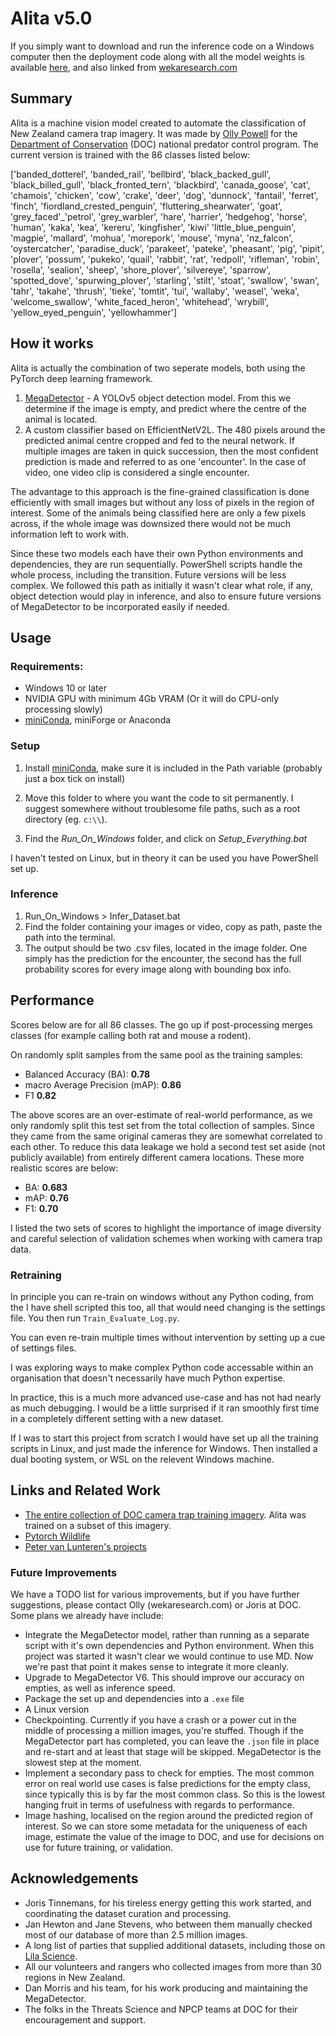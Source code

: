 # Alita v5.0

If you simply want to download and run the inference code on a Windows computer then the deployment code along with all the model weights is available [here](https://drive.google.com/drive/folders/1UWStcmoF3qRWodygs3mmQhvfmg2ALZj0), and also linked from [wekaresearch.com](https://wekaresearch.com)


## Summary
Alita is a machine vision model created to automate the classification of New Zealand camera trap imagery.  It was made by  [Olly Powell](https://wekaresearch.com) for the [Department of Conservation](https://www.doc.govt.nz/) (DOC) national predator control program. The current version is trained with the 86 classes listed below:

['banded_dotterel', 'banded_rail', 'bellbird', 'black_backed_gull', 'black_billed_gull', 'black_fronted_tern', 'blackbird', 'canada_goose', 'cat', 'chamois', 'chicken', 'cow', 'crake', 'deer', 'dog', 'dunnock', 'fantail', 'ferret', 'finch', 'fiordland_crested_penguin', 'fluttering_shearwater', 'goat', 'grey_faced'_'petrol', 'grey_warbler', 'hare', 'harrier', 'hedgehog', 'horse', 'human', 'kaka', 'kea', 'kereru', 'kingfisher', 'kiwi' 'little_blue_penguin', 'magpie', 'mallard', 'mohua', 'morepork', 'mouse', 'myna', 'nz_falcon', 'oystercatcher', 'paradise_duck', 'parakeet',  'pateke', 'pheasant', 'pig', 'pipit', 'plover', 'possum', 'pukeko', 'quail', 'rabbit', 'rat', 'redpoll', 'rifleman', 'robin', 'rosella', 'sealion', 'sheep', 'shore_plover', 'silvereye', 'sparrow', 'spotted_dove', 'spurwing_plover', 'starling', 'stilt', 'stoat', 'swallow', 'swan', 'tahr', 'takahe', 'thrush', 'tieke', 'tomtit', 'tui', 'wallaby', 'weasel', 'weka', 'welcome_swallow', 'white_faced_heron', 'whitehead', 'wrybill', 'yellow_eyed_penguin', 'yellowhammer']

## How it works
Alita is actually the combination of two seperate models, both using the PyTorch deep learning framework. 
1. [MegaDetector](https://github.com/microsoft/CameraTraps/blob/main/megadetector.md)   - A YOLOv5 object detection model.  From this we determine if the image is empty, and predict where the centre of the animal is located.
2. A custom classifier based on EfficientNetV2L.  The 480 pixels around the predicted animal centre cropped and fed to the neural network.  If multiple images are taken in quick succession, then the most confident prediction is made and referred to as one 'encounter'.  In the case of video, one video clip is considered a single encounter.

The advantage to this approach is the fine-grained classification is done efficiently with small images but without any loss of pixels in the region of interest. Some of the animals being classified here are only a few pixels across, if the whole image was downsized there would not be much information left to work with.

Since these two models each have their own Python environments and dependencies, they are run sequentially.  PowerShell scripts handle the whole process, including the transition.  Future versions will be less complex.  We followed this path as initially it wasn't clear what role, if any, object detection would play in inference, and also to ensure future versions of MegaDetector to be incorporated easily if needed.  

## Usage

### Requirements:
- Windows 10 or later
- NVIDIA GPU with minimum 4Gb VRAM (Or it will do CPU-only processing slowly)
- [miniConda](https://docs.anaconda.com/miniconda/), miniForge or Anaconda

### Setup
1.  Install [miniConda](https://docs.anaconda.com/miniconda/), make sure it is included in the Path variable (probably just a box tick on install)
2. Move this folder to where you want the code to sit permanently.  I suggest somewhere without troublesome file paths, such as a root directory (eg. `c:\\`).

3.  Find the *Run_On_Windows* folder, and click on *Setup_Everything.bat*

I haven't tested on Linux, but in theory it can be used you have PowerShell set up.  

### Inference
1. Run_On_Windows > Infer_Dataset.bat
2. Find the folder containing your images or video, copy as path, paste the path into the terminal.
3. The output should be two .csv files, located in the image folder.  One simply has the prediction for the encounter, the second has the full probability scores for every image along with bounding box info.


## Performance
Scores below are for all 86 classes.  The go up if post-processing merges classes (for example calling both rat and mouse a rodent).  

On randomly split samples from the same pool as the training samples:

- Balanced Accuracy (BA):  **0.78**  
- macro Average Precision (mAP):  **0.86**  
- F1  **0.82**  

The above scores are an over-estimate of real-world performance, as we only randomly split this test set from the total collection of samples. Since they came from the same original cameras they are somewhat correlated to each other. To reduce this data leakage we hold a second test set aside (not publicly available) from entirely different camera locations.  These more realistic scores are below:

- BA:  **0.683**   
- mAP:  **0.76**     	
- F1:  **0.70**  

I listed the two sets of scores to highlight the importance of image diversity and careful selection of validation schemes when working with camera trap data.

### Retraining
In principle you can re-train on windows without any Python coding, from the I have shell scripted this too, all that would need changing is the settings file.  You then run `Train_Evaluate_Log.py`.  

You can even re-train multiple times without intervention by setting up a cue of settings files.

I was exploring ways to make complex Python code accessable within an organisation that doesn't necessarily have much Python expertise.

In practice, this is a much more advanced use-case and has not had nearly as much debugging.  I would be a little surprised if it ran smoothly first time in a completely different setting with a new dataset.  

If I was to start this project from scratch I would have set up all the training scripts in Linux, and just made the inference for Windows.  Then installed a dual booting system, or WSL on the relevent Windows machine.

## Links and Related Work

- [The entire collection of DOC camera trap training imagery](https://lila.science/datasets/nz-trailcams).  Alita was trained on a subset of this imagery. 
- [Pytorch Wildlife](https://github.com/microsoft/CameraTraps/blob/main/megadetector.md)  
- [Peter van Lunteren's projects](https://addaxdatascience.com/projects/)

### Future Improvements
We have a TODO list for various improvements, but if you have further suggestions, please contact Olly (wekaresearch.com) or Joris at DOC.  Some plans we already have include:

- Integrate the MegaDetector model, rather than running as a separate  script with it's own dependencies and Python environment.  When this project was started it wasn't clear we would continue to use MD.  Now we're past that point it makes sense to integrate it more cleanly.
- Upgrade to MegaDetector V6.  This should improve our accuracy on empties, as well as inference speed.
- Package the set up and dependencies into a `.exe` file
- A Linux version
- Checkpointing.   Currently if you have a crash or a power cut in the middle of processing a million images, you're stuffed.  Though if the MegaDetector part has completed, you can leave the `.json` file in place and re-start and at least that stage will be skipped.  MegaDetector is the slowest step at the moment.
- Implement a secondary pass to check for empties.  The most common error on real world use cases is false predictions for the empty class, since typically this is by far the most common class.  So this is the lowest hanging fruit in terms of usefulness with regards to performance.
- Image hashing, localised on the region around the predicted region of interest.  So we can store some metadata for the uniqueness of each image, estimate the value of the image to DOC, and use for decisions on use for future training, or validation.

## Acknowledgements
- Joris Tinnemans, for his tireless energy getting this work started, and coordinating the dataset curation and processing. 
- Jan Hewton and Jane Stevens, who between them manually checked most of our database of more than 2.5 million images.
- A long list of parties that supplied additional datasets, including those on [Lila Science](https://lila.science/).
- All our volunteers and rangers who collected images from more than 30 regions in New Zealand.
- Dan Morris and his team, for his work producing and maintaining the MegaDetector.
- The folks in the Threats Science and NPCP teams at DOC for their encouragement and support.
